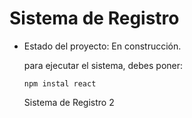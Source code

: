 <h1> Sistema de Registro</h1>

- Estado del proyecto: En construcción.

  para ejecutar el sistema, debes poner:

  ```npm instal react```

  Sistema de Registro 2
